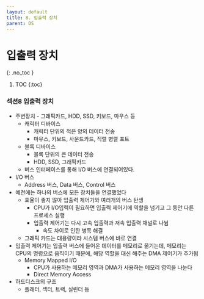 ```yaml
---
layout: default
title: 8. 입출력 장치
parent: OS
---
```


# 입출력 장치
{: .no_toc }

1. TOC
{:toc}

### 섹션8 입출력 장치

- 주변장치 - 그래픽카드, HDD, SSD, 키보드, 마우스 등
  - 캐릭터 디바이스
    - 캐릭터 단위의 적은 양의 데이터 전송
    - 마우스, 키보드, 사운드카드, 직렬 병렬 포트
  - 블록 디바이스
    - 블록 단위의 큰 데이터 전송
    - HDD, SSD, 그래픽카드
  - 버스 인터페이스를 통해 I/O 버스에 연결되어있다.
- I/O 버스
  - Address 버스, Data 버스, Control 버스
- 예전에는 하나의 버스에 모든 장치들을 연결했었다
  - 효율이 좋지 않아 입출력 제어기와 여러개의 버스 탄생
    - CPU가 I/O입력이 필요하면 입출력 제어기에 역할을 넘기고 그 동안 다른 프로세스 실행
    - 입출력 제어기는 다시 고속 입출력과 저속 입출력 채널로 나뉨
      - 속도 차이로 인한 병목 해결
  - 그래픽 카드는 대용량이라 시스템 버스에 바로 연결
- 입출력 제어기는 입출력 버스에 들어온 데이터를 메모리로 옮기는데, 메모리는 CPU의 명령으로 움직이기 때문에, 해당 역할을 대신 해주는 DMA 제어기가 추가됨
  - Memory Mapped I/O
    - CPU가 사용하는 메모리 영역과 DMA가 사용하는 메모리 영역을 나눈다
    - Direct Memory Access
- 하드디스크의 구조
  - 플래터, 섹터, 트랙, 실린더 등